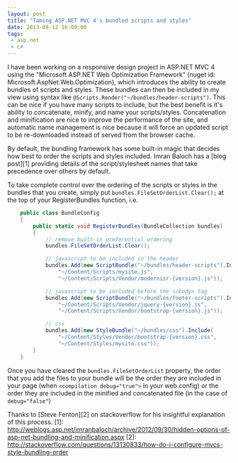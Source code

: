 ```yaml
---
layout: post
title: "Taming ASP.NET MVC 4's bundled scripts and styles"
date: 2013-08-12 16:09:00
tags:
 - asp.net
 - c#
---
```


I have been working on a responsive design project in ASP.NET MVC 4 using the "Microsoft ASP.NET Web Optimization Framework" (nuget id: Microsoft.AspNet.Web.Optimization), which introduces the ability to create bundles of scripts and styles.  These bundles can then be included in my view using syntax like `@Scripts.Render("~/bundles/header-scripts")`.  This can be nice if you have many scripts to include, but the best benefit is it's ability to concatenate, minify, and name your scripts/styles.  Concatenation and minification are nice to improve the performance of the site, and automatic name management is nice because it will force an updated script to be re-downloaded instead of served from the browser cache.

By default, the bundling framework has some built-in magic that decides how best to order the scripts and styles included.  Imran Baloch has a [blog post][1] providing details of the script/stylesheet names that take precedence over others by default.

To take complete control over the ordering of the scripts or styles in the bundles that you create, simply put `bundles.FileSetOrderList.Clear();` at the top of your RegisterBundles function, i.e.

```c#
    public class BundleConfig
    {
        public static void RegisterBundles(BundleCollection bundles)
        {
            // remove built-in preferential ordering
            bundles.FileSetOrderList.Clear();

            // javascript to be included in the header
            bundles.Add(new ScriptBundle("~/bundles/header-scripts").Include(     
                "~/Content/Scripts/mysite.js",
                "~/Content/Scripts/Vendor/modernizr-{version}.js"));

            // javascript to be included before the </body> tag
            bundles.Add(new ScriptBundle("~/bundles/footer-scripts").Include(
                "~/Content/Scripts/Vendor/jquery-{version}.js",
                "~/Content/Scripts/Vendor/bootstrap-{version}.js"));

            // css
            bundles.Add(new StyleBundle("~/bundles/css").Include(
                "~/Content/Styles/Vendor/bootstrap-{version}.css",
                "~/Content/Styles/mysite.css"));
        }
    }
```
Once you have cleared the `bundles.FileSetOrderList` property, the order that you add the files to your bundle will be the order they are included in your page (when `<compilation debug="true">` in your web.config) or the order they are included in the minified and concatenated file (in the case of `debug="false"`)

Thanks to [Steve Fenton][2] on stackoverflow for his insightful explanation of this process.
[1]: http://weblogs.asp.net/imranbaloch/archive/2012/09/30/hidden-options-of-asp-net-bundling-and-minification.aspx
[2]: http://stackoverflow.com/questions/13130833/how-do-i-configure-mvcs-style-bundling-order
